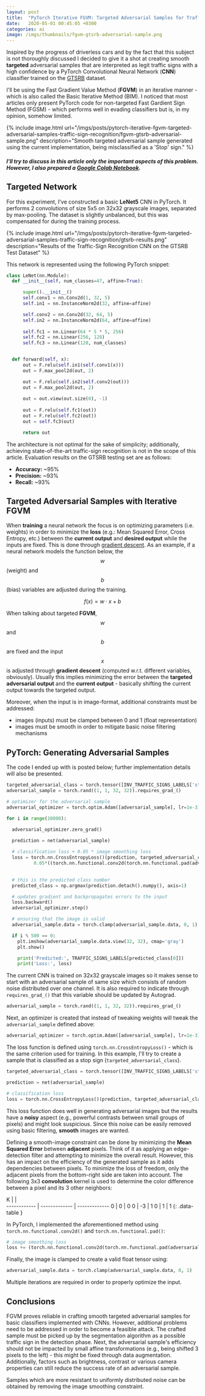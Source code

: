 ```yaml
---
layout: post
title:  "PyTorch Iterative FGVM: Targeted Adversarial Samples for Traffic-Sign Recognition"
date:   2020-05-01 00:45:05 +0300
categories: ai
image: /imgs/thumbnails/fgvm-gtsrb-adversarial-sample.png
---
```


Inspired by the progress of driverless cars and by the fact that this subject is not thoroughly discussed I decided to give it a shot at creating smooth **targeted** adversarial samples that are interpreted as legit traffic signs with a high confidence by a PyTorch Convolutional Neural Network (**CNN**) classifier trained on the [GTSRB](http://benchmark.ini.rub.de/?section=gtsrb&subsection=dataset) dataset. 

I'll be using the Fast Gradient Value Method (**FGVM**) in an iterative manner - which is also called the Basic Iterative Method (BIM). I noticed that most articles only present PyTorch code for non-targeted Fast Gardient Sign Method (FGSM) - which performs well in evading classifiers but is, in my opinion, somehow limited.

{% include image.html url="/imgs/posts/pytorch-iterative-fgvm-targeted-adversarial-samples-traffic-sign-recognition/fgvm-gtsrb-adversarial-sample.png" description="Smooth targeted adversarial sample generated using the current implementation, being misclassified as a 'Stop' sign." %}



##### I'll try to discuss in this article only the important aspects of this problem. However, I also prepared a [Google Colab Notebook](https://colab.research.google.com/drive/1CndPD5ZsW022qO1xgEAWbmcXJwkJKBAX).

## Targeted Network

For this experiment, I've constructed a basic **LeNet5** CNN in PyTorch. It performs 2 convolutions of size 5x5 on 32x32 grayscale images, separated by max-pooling. The dataset is slightly unbalanced, but this was compensated for during the training process.



{% include image.html url="/imgs/posts/pytorch-iterative-fgvm-targeted-adversarial-samples-traffic-sign-recognition/gtsrb-results.png" description="Results of the Traffic-Sign Recognition CNN on the GTSRB Test Dataset" %}


This network is represented using the following PyTorch snippet:

```python
class LeNet(nn.Module):
  def __init__(self, num_classes=47, affine=True):

      super().__init__()
      self.conv1 = nn.Conv2d(1, 32, 5)
      self.in1 = nn.InstanceNorm2d(32, affine=affine)

      self.conv2 = nn.Conv2d(32, 64, 5)
      self.in2 = nn.InstanceNorm2d(64, affine=affine)
      
      self.fc1 = nn.Linear(64 * 5 * 5, 256)
      self.fc2 = nn.Linear(256, 128)
      self.fc3 = nn.Linear(128, num_classes)


  def forward(self, x):
      out = F.relu(self.in1(self.conv1(x)))
      out = F.max_pool2d(out, 2)

      out = F.relu(self.in2(self.conv2(out)))
      out = F.max_pool2d(out, 2)
      
      out = out.view(out.size(0), -1)
      
      out = F.relu(self.fc1(out))
      out = F.relu(self.fc2(out))
      out = self.fc3(out)

      return out
```

The architecture is not optimal for the sake of simplicity; additionally, achieving state-of-the-art traffic-sign recognition is not in the scope of this article. Evaluation results on the GTSRB testing set are as follows:
* **Accuracy:** ~95%
* **Precision:** ~93%
* **Recall:** ~93%


## Targeted Adversarial Samples with Iterative FGVM

When **training** a neural network the focus is on optimizing parameters (i.e. weights) in order to minimize the **loss** (e.g.: Mean Squared Error, Cross Entropy, etc.) between the **current output** and **desired output** while the inputs are fixed. This is done through [gradient descent](https://codingvision.net/numerical-methods/gradient-descent-simply-explained-with-example). As an example, if a neural network models the function below, the $$w$$ (weight) and $$b$$ (bias) variables are adjusted during the training.

$$ f(x) = w \cdot x + b$$


When talking about targeted **FGVM**, $$w$$ and $$b$$ are fixed and the input $$x$$ is adjusted through **gradient descent** (computed w.r.t. different variables, obviously). Usually this implies minimizing the error between the **targeted adversarial output** and the **current output** - basically shifting the current output towards the targeted output.

Moreover, when the input is in image-format, additional constraints must be addressed:
* images (inputs) must be clamped between 0 and 1 (float representation)
* images must be smooth in order to mitigate basic noise filtering mechanisms


## PyTorch: Generating Adversarial Samples

The code I ended up with is posted below; further implementation details will also be presented.

```python
targeted_adversarial_class = torch.tensor([INV_TRAFFIC_SIGNS_LABELS['stop']])
adversarial_sample = torch.rand((1, 1, 32, 32)).requires_grad_() 

# optimizer for the adversarial sample
adversarial_optimizer = torch.optim.Adam([adversarial_sample], lr=1e-3)

for i in range(10000):

  adversarial_optimizer.zero_grad()

  prediction = net(adversarial_sample)
  
  # classification loss + 0.05 * image smoothing loss
  loss = torch.nn.CrossEntropyLoss()(prediction, targeted_adversarial_class) + \
          0.05*((torch.nn.functional.conv2d(torch.nn.functional.pad(adversarial_sample, (1,1,1,1), 'reflect'), torch.FloatTensor([[[0, 0, 0], [0, -3, 1], [0, 1, 1]]]).view(1,1,3,3))**2).sum())
  

  # this is the predicted class number
  predicted_class = np.argmax(prediction.detach().numpy(), axis=1)

  # updates gradient and backpropagates errors to the input
  loss.backward()
  adversarial_optimizer.step()

  # ensuring that the image is valid
  adversarial_sample.data = torch.clamp(adversarial_sample.data, 0, 1)

  if i % 500 == 0:
    plt.imshow(adversarial_sample.data.view(32, 32), cmap='gray')
    plt.show()

    print('Predicted:', TRAFFIC_SIGNS_LABELS[predicted_class[0]])
    print('Loss:', loss)
```


The current CNN is trained on 32x32 grayscale images so it makes sense to start with an adversarial sample of same size which consists of random noise distributed over one channel. It is also required to indicate through `requires_grad_()` that this variable should be updated by Autograd.

```python
adversarial_sample = torch.rand((1, 1, 32, 32)).requires_grad_() 
```

Next, an optimizer is created that instead of tweaking weights will tweak the `adversarial_sample` defined above:
```python
adversarial_optimizer = torch.optim.Adam([adversarial_sample], lr=1e-3)
```

The loss function is defined using `torch.nn.CrossEntropyLoss()` - which is the same criterion used for training. In this example, I'll try to create a sample that is classified as a stop sign (`targeted_adversarial_class`). 

```python
targeted_adversarial_class = torch.tensor([INV_TRAFFIC_SIGNS_LABELS['stop']])

prediction = net(adversarial_sample)

# classification loss
loss = torch.nn.CrossEntropyLoss()(prediction, targeted_adversarial_class)
```

This loss function does well in generating adversarial images but the results have a **noisy** aspect (e.g., powerful contrasts between small groups of pixels) and might look suspicious. Since this noise can be easily removed using basic filtering, **smooth** images are wanted. 

Defining a smooth-image constraint can be done by minimizing the **Mean Squared Error** between **adjacent** pixels. Think of it as applying an edge-detection filter and attempting to minimize the overall result. However, this has an impact on the efficiency of the generated sample as it adds dependencies between pixels. To minimize the loss of freedom, only the adjacent pixels from the bottom-right side are taken into account.
The following 3x3 **convolution** kernel is used to determine the color difference between a pixel and its 3 other neighbors:

K | |   
------------ | ------------- | -------------
0 | 0 | 0
0 | -3 | 1
0 | 1 | 1
{: .data-table }


In PyTorch, I implemented the aforementioned method using `torch.nn.functional.conv2d()` and `torch.nn.functional.pad()`:
```python
# image smoothing loss
loss += (torch.nn.functional.conv2d(torch.nn.functional.pad(adversarial_sample, (1,1,1,1), 'reflect'), torch.FloatTensor([[[0, 0, 0], [0, -3, 1], [0, 1, 1]]]).view(1, 1, 3, 3))**2).sum()
```

Finally, the image is clamped to create a valid float tensor using:
```python
adversarial_sample.data = torch.clamp(adversarial_sample.data, 0, 1)
```

Multiple iterations are required in order to properly optimize the input.


## Conclusions

FGVM proves reliable in crafting smooth targeted adversarial samples for basic classifiers implemented with CNNs. However, additional problems need to be addressed in order to become a feasible attack. The crafted sample must be picked up by the segmentation algorithm as a possible traffic sign in the detection phase. Next, the adversarial sample's efficiency should not be impacted by small affine transformations (e.g., being shifted 3 pixels to the left) - this might be fixed through data augmentation. Additionally, factors such as brightness, contrast or various camera properties can still reduce the success rate of an adversarial sample.

Samples which are more resistant to uniformly distributed noise can be obtained by removing the image smoothing constraint.

